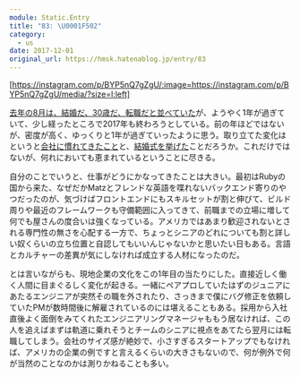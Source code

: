 ```yaml
---
module: Static.Entry
title: "83: \U0001F502"
category:
  - us
date: 2017-12-01
original_url: https://hmsk.hatenablog.jp/entry/83
---
```


[https://instagram.com/p/BYP5nQ7gZgU/:image=https://instagram.com/p/BYP5nQ7gZgU/media/?size=l:left]


[去年の8月は、結婚だ、30歳だ、転職だと並べていた](https://hmsk.hatenablog.jp/entry/79)が、ようやく1年が過ぎていて、少し経ったところで2017年も終わろうとしている。前の年ほどではないが、密度が高く、ゆっくりと1年が過ぎていったように思う。取り立てた変化はというと[会社に慣れてきたこと](https://hmsk.hatenablog.com/entry/2017/11/25/161228)と、[結婚式を挙げた](https://blog.haiji.co/entry/2017/10/03/091659)ことだろうか。これだけではないが、何れにおいても恵まれているということに尽きる。

自分のことでいうと、仕事がどうにかなってきたことは大きい。最初はRubyの国から来た、なぜだかMatzとフレンドな英語を喋れないバックエンド寄りのやつだったのが、気づけばフロントエンドにもスキルセットが割と伸びて、ビルド周りや最近のフレームワークも守備範囲に入ってきて、前職までの立場に増して何でも屋さんの度合いは強くなっている。アメリカではあまり歓迎されないとされる専門性の無さを心配する一方で、ちょっとシニアのどれについても割と詳しい奴くらいの立ち位置と自認してもいいんじゃないかと思いたい日もある。言語とカルチャーの差異が気にしなければ成立する人材になったのだ。

とは言いながらも、現地企業の文化をこの1年目の当たりにした。直接近しく働く人間に目まぐるしく変化が起きる。一緒にペアプロしていたはずのジュニアにあたるエンジニアが突然その職を外されたり、さっきまで僕にバグ修正を依頼していたPMが数時間後に解雇されているのには堪えることもある。採用から入社直後よく面倒をみてくれたエンジニアリングマネージャももう居なければ、この人を追えばまずは軌道に乗れそうとチームのシニアに視点をあてたら翌月には転職してしまう。会社のサイズ感が絶妙で、小さすぎるスタートアップでもなければ、アメリカの企業の例ですと言えるくらいの大きさもないので、何が例外で何が当然のことなのかは測りかねることも多い。
